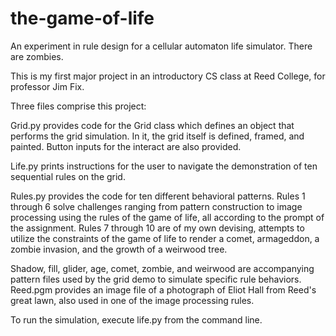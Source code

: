 the-game-of-life
================

An experiment in rule design for a cellular automaton life simulator. There are zombies.

This is my first major project in an introductory CS class at Reed College, for professor Jim Fix.

Three files comprise this project:

Grid.py provides code for the Grid class which defines an object that performs the grid simulation. In it, the grid itself is defined, framed, and painted. Button inputs for the interact are also provided.

Life.py prints instructions for the user to navigate the demonstration of ten sequential rules on the grid.

Rules.py provides the code for ten different behavioral patterns. Rules 1 through 6 solve challenges ranging from pattern construction to image processing using the rules of the game of life, all according to the prompt of the assignment. Rules 7 through 10 are of my own devising, attempts to utilize the constraints of the game of life to render a comet, armageddon, a zombie invasion, and the growth of a weirwood tree.

Shadow, fill, glider, age, comet, zombie, and weirwood are accompanying pattern files used by the grid demo to simulate specific rule behaviors. Reed.pgm provides an image file of a photograph of Eliot Hall from Reed's great lawn, also used in one of the image processing rules.

To run the simulation, execute life.py from the command line.

